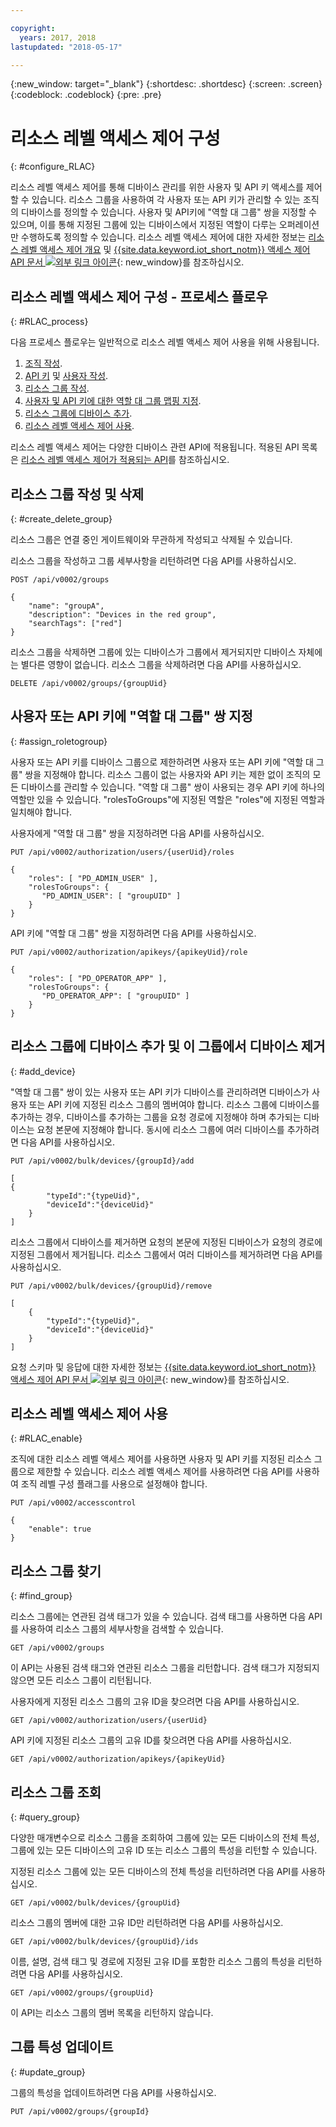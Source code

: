 ```yaml
---

copyright:
  years: 2017, 2018
lastupdated: "2018-05-17"

---
```


{:new_window: target="\_blank"}
{:shortdesc: .shortdesc}
{:screen: .screen}
{:codeblock: .codeblock}
{:pre: .pre}

# 리소스 레벨 액세스 제어 구성
{: #configure_RLAC}

리소스 레벨 액세스 제어를 통해 디바이스 관리를 위한 사용자 및 API 키 액세스를 제어할 수 있습니다. 리소스 그룹을 사용하여 각 사용자 또는 API 키가 관리할 수 있는 조직의 디바이스를 정의할 수 있습니다. 사용자 및 API키에 "역할 대 그룹" 쌍을 지정할 수 있으며, 이를 통해 지정된 그룹에 있는 디바이스에서 지정된 역할이 다루는 오퍼레이션만 수행하도록 정의할 수 있습니다. 리소스 레벨 액세스 제어에 대한 자세한 정보는 [리소스 레벨 액세스 제어 개요](rlac_overview.html) 및 [{{site.data.keyword.iot_short_notm}} 액세스 제어 API 문서 ![외부 링크 아이콘](../../../icons/launch-glyph.svg "외부 링크 아이콘")](https://docs.internetofthings.ibmcloud.com/apis/swagger/v0002-beta/security-subjects-beta.html){: new_window}를 참조하십시오. 

## 리소스 레벨 액세스 제어 구성 - 프로세스 플로우
{: #RLAC_process}

다음 프로세스 플로우는 일반적으로 리소스 레벨 액세스 제어 사용을 위해 사용됩니다.
1. [조직 작성](../iotplatform_overview.html#organizations).
2. [API 키](../platform_authorization.html#api-key) 및 [사용자 작성](../add_users.html#adding-new-users).
3. [리소스 그룹 작성](rlac.html#create_delete_group).
4. [사용자 및 API 키에 대한 역할 대 그룹 맵핑 지정](rlac.html#assign_roletogroup).
5. [리소스 그룹에 디바이스 추가](rlac.html#add_device).
6. [리소스 레벨 액세스 제어 사용](rlac.html#RLAC_enable).

리소스 레벨 액세스 제어는 다양한 디바이스 관련 API에 적용됩니다. 적용된 API 목록은 [리소스 레벨 액세스 제어가 적용되는 API](rlac_overview.html#RLAC_enforced_APIs)를 참조하십시오.

## 리소스 그룹 작성 및 삭제
{: #create_delete_group}

리소스 그룹은 연결 중인 게이트웨이와 무관하게 작성되고 삭제될 수 있습니다.

리소스 그룹을 작성하고 그룹 세부사항을 리턴하려면 다음 API를 사용하십시오.

    POST /api/v0002/groups

    {
        "name": "groupA",
        "description": "Devices in the red group",
        "searchTags": ["red"]
    }

리소스 그룹을 삭제하면 그룹에 있는 디바이스가 그룹에서 제거되지만 디바이스 자체에는 별다른 영향이 없습니다. 리소스 그룹을 삭제하려면 다음 API를 사용하십시오.

    DELETE /api/v0002/groups/{groupUid}


## 사용자 또는 API 키에 "역할 대 그룹" 쌍 지정
{: #assign_roletogroup}

사용자 또는 API 키를 디바이스 그룹으로 제한하려면 사용자 또는 API 키에 "역할 대 그룹" 쌍을 지정해야 합니다. 리소스 그룹이 없는 사용자와 API 키는 제한 없이 조직의 모든 디바이스를 관리할 수 있습니다. "역할 대 그룹" 쌍이 사용되는 경우 API 키에 하나의 역할만 있을 수 있습니다. "rolesToGroups"에 지정된 역할은 "roles"에 지정된 역할과 일치해야 합니다.

사용자에게 "역할 대 그룹" 쌍을 지정하려면 다음 API를 사용하십시오.

    PUT /api/v0002/authorization/users/{userUid}/roles

    {
        "roles": [ "PD_ADMIN_USER" ],
        "rolesToGroups": {
           "PD_ADMIN_USER": [ "groupUID" ]
        }
    }



API 키에 "역할 대 그룹" 쌍을 지정하려면 다음 API를 사용하십시오.

    PUT /api/v0002/authorization/apikeys/{apikeyUid}/role

    {
        "roles": [ "PD_OPERATOR_APP" ],
        "rolesToGroups": {
           "PD_OPERATOR_APP": [ "groupUID" ]
        }
    }

## 리소스 그룹에 디바이스 추가 및 이 그룹에서 디바이스 제거
{: #add_device}

"역할 대 그룹" 쌍이 있는 사용자 또는 API 키가 디바이스를 관리하려면 디바이스가 사용자 또는 API 키에 지정된 리소스 그룹의 멤버여야 합니다. 리소스 그룹에 디바이스를 추가하는 경우, 디바이스를 추가하는 그룹을 요청 경로에 지정해야 하며 추가되는 디바이스는 요청 본문에 지정해야 합니다. 동시에 리소스 그룹에 여러 디바이스를 추가하려면 다음 API를 사용하십시오.

    PUT /api/v0002/bulk/devices/{groupId}/add

    [
    {
            "typeId":"{typeUid}",
            "deviceId":"{deviceUid}"
        }
    ]

리소스 그룹에서 디바이스를 제거하면 요청의 본문에 지정된 디바이스가 요청의 경로에 지정된 그룹에서 제거됩니다. 리소스 그룹에서 여러 디바이스를 제거하려면 다음 API를 사용하십시오.

    PUT /api/v0002/bulk/devices/{groupUid}/remove

    [
	    {
            "typeId":"{typeUid}",
            "deviceId":"{deviceUid}"
        }
    ]

요청 스키마 및 응답에 대한 자세한 정보는 [{{site.data.keyword.iot_short_notm}} 액세스 제어 API 문서 ![외부 링크 아이콘](../../../icons/launch-glyph.svg "외부 링크 아이콘")](https://docs.internetofthings.ibmcloud.com/apis/swagger/v0002-beta/security-subjects-beta.html){: new_window}를 참조하십시오.

## 리소스 레벨 액세스 제어 사용
{: #RLAC_enable}

조직에 대한 리소스 레벨 액세스 제어를 사용하면 사용자 및 API 키를 지정된 리소스 그룹으로 제한할 수 있습니다. 리소스 레벨 액세스 제어를 사용하려면 다음 API를 사용하여 조직 레벨 구성 플래그를 사용으로 설정해야 합니다.

    PUT /api/v0002/accesscontrol

    {
        "enable": true
    }

## 리소스 그룹 찾기
{: #find_group}

리소스 그룹에는 연관된 검색 태그가 있을 수 있습니다. 검색 태그를 사용하면 다음 API를 사용하여 리소스 그룹의 세부사항을 검색할 수 있습니다.

    GET /api/v0002/groups

이 API는 사용된 검색 태그와 연관된 리소스 그룹을 리턴합니다. 검색 태그가 지정되지 않으면 모든 리소스 그룹이 리턴됩니다. 

사용자에게 지정된 리소스 그룹의 고유 ID을 찾으려면 다음 API를 사용하십시오.

    GET /api/v0002/authorization/users/{userUid}

API 키에 지정된 리소스 그룹의 고유 ID를 찾으려면 다음 API를 사용하십시오.

    GET /api/v0002/authorization/apikeys/{apikeyUid}


## 리소스 그룹 조회
{: #query_group}

다양한 매개변수으로 리소스 그룹을 조회하여 그룹에 있는 모든 디바이스의 전체 특성, 그룹에 있는 모든 디바이스의 고유 ID 또는 리소스 그룹의 특성을 리턴할 수 있습니다.

지정된 리소스 그룹에 있는 모든 디바이스의 전체 특성을 리턴하려면 다음 API를 사용하십시오.

    GET /api/v0002/bulk/devices/{groupUid}

리소스 그룹의 멤버에 대한 고유 ID만 리턴하려면 다음 API를 사용하십시오.

    GET /api/v0002/bulk/devices/{groupUid}/ids

이름, 설명, 검색 태그 및 경로에 지정된 고유 ID를 포함한 리소스 그룹의 특성을 리턴하려면 다음 API를 사용하십시오.

    GET /api/v0002/groups/{groupUid}

이 API는 리소스 그룹의 멤버 목록을 리턴하지 않습니다.

## 그룹 특성 업데이트
{: #update_group}

그룹의 특성을 업데이트하려면 다음 API를 사용하십시오.

    PUT /api/v0002/groups/{groupId}
